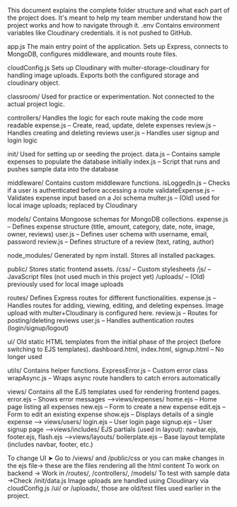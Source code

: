 This document explains the complete folder structure and what each part of the project does. It's meant to help my team member understand how the project works and how to navigate through it.
.env
Contains environment variables like Cloudinary credentials. it is not pushed to GitHub.

app.js
The main entry point of the application. Sets up Express, connects to MongoDB, configures middleware, and mounts route files.

cloudConfig.js
Sets up Cloudinary with multer-storage-cloudinary for handling image uploads. Exports both the configured storage and cloudinary object.

classroom/
Used for practice or experimentation. Not connected to the actual project logic.

controllers/
Handles the logic for each route making the code more readable
expense.js – Create, read, update, delete expenses
review.js – Handles creating and deleting reviews
user.js – Handles user signup and login logic

init/
Used for setting up or seeding the project.
data.js – Contains sample expenses to populate the database initially
index.js – Script that runs and pushes sample data into the database

middleware/
Contains custom middleware functions.
isLoggedIn.js – Checks if a user is authenticated before accessing a route
validateExpense.js – Validates expense input based on a Joi schema
multer.js – (Old) used for local image uploads; replaced by Cloudinary

models/
Contains Mongoose schemas for MongoDB collections.
expense.js – Defines expense structure (title, amount, category, date, note, image, owner, reviews)
user.js – Defines user schema with username, email, password
review.js – Defines structure of a review (text, rating, author)

node_modules/
Generated by npm install. Stores all installed packages.

public/
Stores static frontend assets.
/css/ – Custom stylesheets
/js/ – JavaScript files (not used much in this project yet)
/uploads/ – (Old) previously used for local image uploads

routes/
Defines Express routes for different functionalities.
expense.js – Handles routes for adding, viewing, editing, and deleting expenses. Image upload with multer+Cloudinary is configured here.
review.js – Routes for posting/deleting reviews
user.js – Handles authentication routes (login/signup/logout)

ui/
Old static HTML templates from the initial phase of the project (before switching to EJS templates).
dashboard.html, index.html, signup.html – No longer used

utils/
Contains helper functions.
ExpressError.js – Custom error class
wrapAsync.js – Wraps async route handlers to catch errors automatically

views/
Contains all the EJS templates used for rendering frontend pages.
error.ejs – Shows error messages
-->views/expenses/
home.ejs – Home page listing all expenses
new.ejs – Form to create a new expense
edit.ejs – Form to edit an existing expense
show.ejs – Displays details of a single expense
--> views/users/
login.ejs – User login page
signup.ejs – User signup page
-->views/includes/
EJS partials (used in layout):
navbar.ejs, footer.ejs, flash.ejs
-->views/layouts/
boilerplate.ejs – Base layout template (includes navbar, footer, etc.)

To change UI ➤ Go to /views/ and /public/css or you can make changes in the ejs file-> these are the files rendering all the html content
To work on backend -> Work in /routes/, /controllers/, /models/
To test with sample data ->Check /init/data.js
Image uploads are handled using Cloudinary via cloudConfig.js
/ui/ or /uploads/, those are old/test files used earlier in the project.

